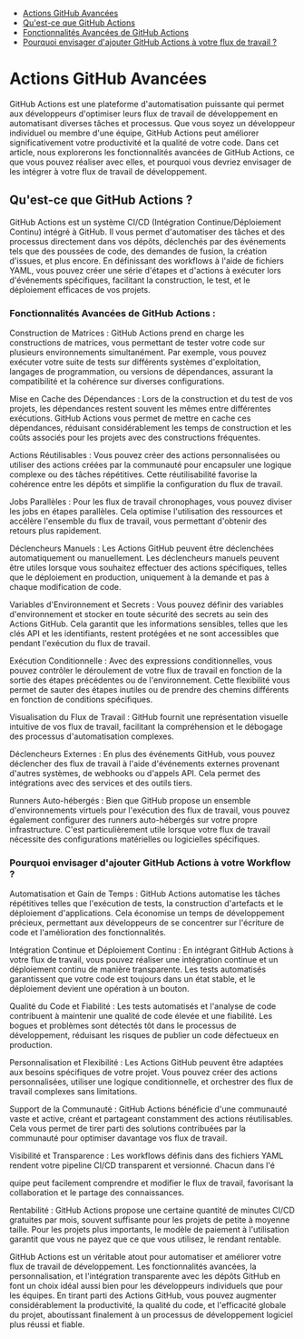 - [Actions GitHub Avancées](#actions-github-avancées)
- [Qu'est-ce que GitHub Actions](#qu'est-ce-que-github-actions)
- [Fonctionnalités Avancées de GitHub Actions](#fonctionnalités-avancées-de-github-actions)
- [Pourquoi envisager d'ajouter GitHub Actions à votre flux de travail ?](#pourquoi-envisager-d'ajouter-github-actions-à-votre-flux-de-travail)

# Actions GitHub Avancées

GitHub Actions est une plateforme d'automatisation puissante qui permet aux développeurs d'optimiser leurs flux de travail de développement en automatisant diverses tâches et processus. Que vous soyez un développeur individuel ou membre d'une équipe, GitHub Actions peut améliorer significativement votre productivité et la qualité de votre code. Dans cet article, nous explorerons les fonctionnalités avancées de GitHub Actions, ce que vous pouvez réaliser avec elles, et pourquoi vous devriez envisager de les intégrer à votre flux de travail de développement.

## Qu'est-ce que GitHub Actions ?
GitHub Actions est un système CI/CD (Intégration Continue/Déploiement Continu) intégré à GitHub. Il vous permet d'automatiser des tâches et des processus directement dans vos dépôts, déclenchés par des événements tels que des poussées de code, des demandes de fusion, la création d'issues, et plus encore. En définissant des workflows à l'aide de fichiers YAML, vous pouvez créer une série d'étapes et d'actions à exécuter lors d'événements spécifiques, facilitant la construction, le test, et le déploiement efficaces de vos projets.

### Fonctionnalités Avancées de GitHub Actions :
Construction de Matrices : GitHub Actions prend en charge les constructions de matrices, vous permettant de tester votre code sur plusieurs environnements simultanément. Par exemple, vous pouvez exécuter votre suite de tests sur différents systèmes d'exploitation, langages de programmation, ou versions de dépendances, assurant la compatibilité et la cohérence sur diverses configurations.

Mise en Cache des Dépendances : Lors de la construction et du test de vos projets, les dépendances restent souvent les mêmes entre différentes exécutions. GitHub Actions vous permet de mettre en cache ces dépendances, réduisant considérablement les temps de construction et les coûts associés pour les projets avec des constructions fréquentes.

Actions Réutilisables : Vous pouvez créer des actions personnalisées ou utiliser des actions créées par la communauté pour encapsuler une logique complexe ou des tâches répétitives. Cette réutilisabilité favorise la cohérence entre les dépôts et simplifie la configuration du flux de travail.

Jobs Parallèles : Pour les flux de travail chronophages, vous pouvez diviser les jobs en étapes parallèles. Cela optimise l'utilisation des ressources et accélère l'ensemble du flux de travail, vous permettant d'obtenir des retours plus rapidement.

Déclencheurs Manuels : Les Actions GitHub peuvent être déclenchées automatiquement ou manuellement. Les déclencheurs manuels peuvent être utiles lorsque vous souhaitez effectuer des actions spécifiques, telles que le déploiement en production, uniquement à la demande et pas à chaque modification de code.

Variables d'Environnement et Secrets : Vous pouvez définir des variables d'environnement et stocker en toute sécurité des secrets au sein des Actions GitHub. Cela garantit que les informations sensibles, telles que les clés API et les identifiants, restent protégées et ne sont accessibles que pendant l'exécution du flux de travail.

Exécution Conditionnelle : Avec des expressions conditionnelles, vous pouvez contrôler le déroulement de votre flux de travail en fonction de la sortie des étapes précédentes ou de l'environnement. Cette flexibilité vous permet de sauter des étapes inutiles ou de prendre des chemins différents en fonction de conditions spécifiques.

Visualisation du Flux de Travail : GitHub fournit une représentation visuelle intuitive de vos flux de travail, facilitant la compréhension et le débogage des processus d'automatisation complexes.

Déclencheurs Externes : En plus des événements GitHub, vous pouvez déclencher des flux de travail à l'aide d'événements externes provenant d'autres systèmes, de webhooks ou d'appels API. Cela permet des intégrations avec des services et des outils tiers.

Runners Auto-hébergés : Bien que GitHub propose un ensemble d'environnements virtuels pour l'exécution des flux de travail, vous pouvez également configurer des runners auto-hébergés sur votre propre infrastructure. C'est particulièrement utile lorsque votre flux de travail nécessite des configurations matérielles ou logicielles spécifiques.

### Pourquoi envisager d'ajouter GitHub Actions à votre Workflow ?
Automatisation et Gain de Temps : GitHub Actions automatise les tâches répétitives telles que l'exécution de tests, la construction d'artefacts et le déploiement d'applications. Cela économise un temps de développement précieux, permettant aux développeurs de se concentrer sur l'écriture de code et l'amélioration des fonctionnalités.

Intégration Continue et Déploiement Continu : En intégrant GitHub Actions à votre flux de travail, vous pouvez réaliser une intégration continue et un déploiement continu de manière transparente. Les tests automatisés garantissent que votre code est toujours dans un état stable, et le déploiement devient une opération à un bouton.

Qualité du Code et Fiabilité : Les tests automatisés et l'analyse de code contribuent à maintenir une qualité de code élevée et une fiabilité. Les bogues et problèmes sont détectés tôt dans le processus de développement, réduisant les risques de publier un code défectueux en production.

Personnalisation et Flexibilité : Les Actions GitHub peuvent être adaptées aux besoins spécifiques de votre projet. Vous pouvez créer des actions personnalisées, utiliser une logique conditionnelle, et orchestrer des flux de travail complexes sans limitations.

Support de la Communauté : GitHub Actions bénéficie d'une communauté vaste et active, créant et partageant constamment des actions réutilisables. Cela vous permet de tirer parti des solutions contribuées par la communauté pour optimiser davantage vos flux de travail.

Visibilité et Transparence : Les workflows définis dans des fichiers YAML rendent votre pipeline CI/CD transparent et versionné. Chacun dans l'é

quipe peut facilement comprendre et modifier le flux de travail, favorisant la collaboration et le partage des connaissances.

Rentabilité : GitHub Actions propose une certaine quantité de minutes CI/CD gratuites par mois, souvent suffisante pour les projets de petite à moyenne taille. Pour les projets plus importants, le modèle de paiement à l'utilisation garantit que vous ne payez que ce que vous utilisez, le rendant rentable.

GitHub Actions est un véritable atout pour automatiser et améliorer votre flux de travail de développement. Les fonctionnalités avancées, la personnalisation, et l'intégration transparente avec les dépôts GitHub en font un choix idéal aussi bien pour les développeurs individuels que pour les équipes. En tirant parti des Actions GitHub, vous pouvez augmenter considérablement la productivité, la qualité du code, et l'efficacité globale du projet, aboutissant finalement à un processus de développement logiciel plus réussi et fiable.